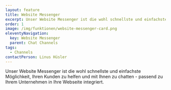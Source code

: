 ```yaml
---
layout: feature
title: Website Messenger
excerpt: Unser Website Messenger ist die wohl schnellste und einfachste Möglichkeit, Ihren Kunden zu helfen und mit Ihnen zu chatten - passend zu Ihrem Unternehmen in Ihre Webseite integriert.
order: 1
image: /img/funktionen/website-messenger-card.png
eleventyNavigation:
  key: Website Messenger
  parent: Chat Channels
tags:
  - Channels
contactPerson: Linus Hüsler
---
```


Unser Website Messenger ist die wohl schnellste und einfachste Möglichkeit, Ihren Kunden zu helfen und mit Ihnen zu chatten - passend zu Ihrem Unternehmen in Ihre Webseite integriert.
